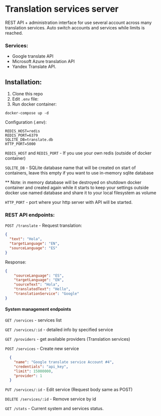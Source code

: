 # Translation services server
REST API + administration interface for use several account
 across many translation services. Auto switch accounts and services while limits is reached.
### Services:
 - Google translate API
 - Microsoft Azure translation API
 - Yandex Translate API.
 
 ## Installation:
 1.  Clone this repo
 2.  Edit `.env` file:
 3. Run docker container:
 
 ```$xslt
docker-compose up -d
```

Configuration (.env):
 ```
 REDIS_HOST=redis
 REDIS_PORT=6379
 SQLITE_DB=translate.db
 HTTP_PORT=5000
 ```
 
 
`REDIS_HOST` and `REDIS_PORT` - If you use your own redis (outside of docker container)

`SQLITE_DB` - SQLite database name that will be created on start of containers, leave this empty if you want to use in-memory sqlite database

** Note: in memory database will be destroyed on shutdown docker container and created again while it starts
   to keep your settings outside docker use named database and share it to your local filesystem as volume

`HTTP_PORT` - port where your http server with API will be started.

### REST API endpoints:

```POST /translate``` - Request translation:

```json
{
  "text": "Hola",
  "targetLanguage": "EN",
  "sourceLanguage": "ES"
}
```

Response:

```json
{
    "sourceLanguage": "ES",
    "targetLanguage": "EN",
    "sourceText": "Hola",
    "translatedText": "Hello",
    "translationService": "Google"
}
```

#### System management endpoints

``GET /services`` - services list

``GET /services/:id`` - detailed info by specified service

``GET /providers`` - get available providers (Translation services)

``POST /services`` - Create new service

```json
  {
  	"name": "Google translate service Account #4",
  	"credentials": "api_key",
  	"limit": 15000000,
  	"provider": 1
  }
```

``PUT /services/:id`` - Edit service (Request body same as POST)

``DELETE /services/:id`` - Remove service by id

``GET /stats`` - Current system  and services status.
